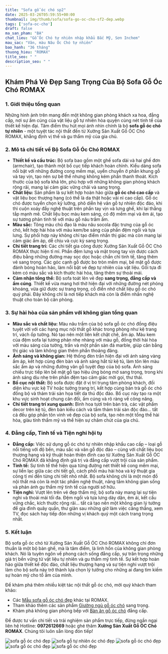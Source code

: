 ```yaml
---
title: "Sofa gỗ óc chó sp2"
date: 2025-03-26T05:59:55+00:00
thumbnail: img/thumb/sofa/sofa-go-oc-cho-sf2-dep.webp
tags: ['sofa-oc-cho']
draft: false
ma_san_pham: "BA"
chat_lieu: "Gỗ Óc Chó tự nhiên nhập khẩu Bắc Mỹ, Sơn Inchem"
mau_sac: "Vân, màu Nâu Óc Chó tự nhiên"
bao_hanh: "36 tháng"
thuong_hieu: "ROMAX"
title_seo: " "
description_seo: " "
---
```

## Khám Phá Vẻ Đẹp Sang Trọng Của Bộ Sofa Gỗ Óc Chó ROMAX

### 1. Giới thiệu tổng quan

Những hình ảnh trên mang đến một không gian phòng khách xa hoa, đẳng cấp, nơi sự ấm cúng của vật liệu gỗ tự nhiên hòa quyện cùng nét tinh tế của thiết kế hiện đại. Tâm điểm thu hút mọi ánh nhìn chính là bộ **sofa gỗ óc chó tự nhiên** - một tuyệt tác nội thất đến từ Xưởng Sản Xuất Gỗ ÓC Chó ROMAX, khẳng định vị thế và gu thẩm mỹ của gia chủ.

### 2. Mô tả chi tiết về Bộ Sofa Gỗ Óc Chó ROMAX

* **Thiết kế và cấu trúc:** Bộ sofa bao gồm một ghế sofa dài và hai ghế đơn (armchair), tạo thành một bố cục tiếp khách hoàn chỉnh. Kiểu dáng sofa nổi bật với những đường cong mềm mại, uyển chuyển ở phần khung gỗ và tay vịn, tạo nên sự bề thế nhưng không kém phần thanh thoát. Kích thước của bộ sofa khá lớn, phù hợp với những không gian phòng khách rộng rãi, mang lại cảm giác vững chãi và sang trọng.
* **Chất liệu:** Sản phẩm là sự kết hợp hoàn hảo giữa **gỗ óc chó cao cấp** và vật liệu bọc thượng hạng (có thể là da thật hoặc vải nỉ cao cấp). Gỗ óc chó được tuyển chọn kỹ lưỡng, phô diễn hệ vân gỗ tự nhiên độc đáo, khi thì cuộn xoáy đầy nghệ thuật trên phần tay vịn và lưng ghế, khi lại thẳng tắp mạnh mẽ. Chất liệu bọc màu kem sáng, có độ mềm mại và êm ái, tạo sự tương phản tinh tế với màu gỗ nâu trầm ấm.
* **Màu sắc:** Tông màu chủ đạo là màu nâu socola đặc trưng của gỗ óc chó, kết hợp hài hòa với màu kem/be sáng của phần đệm ngồi và tựa lưng. Sự phối hợp này không chỉ tạo điểm nhấn thị giác mà còn mang lại cảm giác ấm áp, dễ chịu và cực kỳ sang trọng.
* **Chi tiết trang trí:** Các chi tiết gia công được Xưởng Sản Xuất Gỗ ÓC Chó ROMAX thực hiện tỉ mỉ. Phần đệm lưng và mặt trong tay vịn được cách điệu bằng những đường may sọc dọc hoặc chần chỉ tinh tế, tăng thêm vẻ sang trọng. Các góc cạnh gỗ được bo tròn mềm mại, bề mặt gỗ được đánh bóng hoàn hảo, làm nổi bật vẻ đẹp tự nhiên của vật liệu. Gối tựa đi kèm có màu sắc và kích thước hài hòa, tăng thêm sự thoải mái.
* **Cảm nhận tổng thể:** Bộ sofa toát lên vẻ đẹp **sang trọng, đẳng cấp và ấm cúng**. Thiết kế vừa mang hơi thở hiện đại với những đường nét phóng khoáng, vừa giữ được sự trang trọng, cổ điển nhờ chất liệu gỗ óc chó quý phái. Đây không chỉ là nơi tiếp khách mà còn là điểm nhấn nghệ thuật cho toàn bộ căn phòng.

### 3. Sự hài hòa của sản phẩm với không gian tổng quan

* **Màu sắc và chất liệu:** Màu nâu trầm của bộ sofa gỗ óc chó đồng điệu tuyệt vời với các hạng mục nội thất gỗ khác trong phòng như kệ trang trí, vách ốp tường. Nó tạo nên một liên kết chặt chẽ, ấm áp. Màu kem của đệm sofa lại tương phản nhẹ nhàng với màu gỗ, đồng thời hài hòa với màu sáng của tường, trần và một phần sàn đá marble, giúp cân bằng thị giác và làm không gian thêm phần thoáng đãng.
* **Ánh sáng và không gian:** Hệ thống đèn trần hiện đại với ánh sáng vàng ấm áp, kết hợp cùng đèn bàn và ánh sáng hắt từ kệ tủ, làm tôn lên màu sắc ấm áp và những đường vân gỗ tuyệt đẹp của bộ sofa. Ánh sáng chiếu trực tiếp lên bề mặt gỗ tạo hiệu ứng bóng mờ sang trọng, trong khi ánh sáng dịu nhẹ trên phần đệm tạo cảm giác mời gọi, thư thái.
* **Bố cục nội thất:** Bộ sofa được đặt ở vị trí trung tâm phòng khách, đối diện khu vực kệ TV hoặc tường trang trí, kết hợp cùng bàn trà gỗ óc chó đồng bộ và thảm trải sàn họa tiết da thú độc đáo. Bố cục này tạo ra một khu vực sinh hoạt chung cân đối, ấm cúng và rõ ràng về công năng.
* **Chi tiết trang trí xung quanh:** Bình hoa tươi trên bàn trà, các vật phẩm decor trên kệ tủ, đèn bàn kiểu cách và tấm thảm trải sàn độc đáo... tất cả đều góp phần tôn vinh vẻ đẹp của bộ sofa, tạo nên một tổng thể hài hòa, giàu tính thẩm mỹ và thể hiện sự chăm chút của gia chủ.

### 4. Đẳng cấp, Tinh tế và Tiện nghi hội tụ

* **Đẳng cấp:** Việc sử dụng gỗ óc chó tự nhiên nhập khẩu cao cấp – loại gỗ nổi tiếng với độ bền, màu sắc và vân gỗ độc đáo – cùng với chất liệu bọc thượng hạng và kỹ thuật hoàn thiện đỉnh cao từ Xưởng Sản Xuất Gỗ ÓC Chó ROMAX đã khẳng định giá trị và đẳng cấp vượt trội của sản phẩm.
* **Tinh tế:** Sự tinh tế thể hiện qua từng đường nét thiết kế cong mềm mại, sự liền lạc giữa các chi tiết gỗ, cách phối màu hài hòa và kỹ thuật gia công tỉ mỉ đến từng chi tiết nhỏ nhất. Bộ sofa không chỉ là một món đồ nội thất mà còn là một tác phẩm nghệ thuật, nâng tầm không gian sống và phản ánh gu thẩm mỹ tinh tế của người sở hữu.
* **Tiện nghi:** Vượt lên trên vẻ đẹp thẩm mỹ, bộ sofa này mang lại sự tiện nghi và thoải mái tối đa. Đệm ngồi và tựa lưng dày dặn, êm ái, kết cấu vững chắc, kích thước rộng rãi... tất cả tạo nên một không gian lý tưởng để gia đình quây quần, thư giãn sau những giờ làm việc căng thẳng, xem TV, đọc sách hay tiếp đón những vị khách quý một cách trang trọng nhất.

### 5. Kết luận

Bộ sofa gỗ óc chó từ Xưởng Sản Xuất Gỗ ÓC Chó ROMAX không chỉ đơn thuần là một bộ bàn ghế, mà là tâm điểm, là linh hồn của không gian phòng khách. Nó là tuyên ngôn về phong cách sống đẳng cấp, sự trân trọng những giá trị bền vững từ vật liệu tự nhiên và gu thẩm mỹ tinh tế. Sự kết hợp hoàn hảo giữa thiết kế độc đáo, chất liệu thượng hạng và sự tiện nghi vượt trội làm cho bộ sofa này trở thành lựa chọn lý tưởng cho những ai đang tìm kiếm sự hoàn mỹ cho tổ ấm của mình.

Để khám phá thêm nhiều kiệt tác nội thất gỗ óc chó, mời quý khách tham khảo:

* Các [Mẫu sofa gỗ óc chó đẹp](https://romax.vn/danh-muc/phong-khach/sofa-go-oc-cho/) khác tại ROMAX.
* Tham khảo thêm các sản phẩm [Giường ngủ gỗ óc chó](https://romax.vn/danh-muc/phong-ngu/giuong-go-oc-cho/) sang trọng.
* Khám phá không gian phòng bếp với [Bàn ăn gỗ óc chó](https://romax.vn/danh-muc/phong-bep/ban-an-go-oc-cho/) đẳng cấp.

Để được tư vấn chi tiết và trải nghiệm sản phẩm trực tiếp, đừng ngần ngại liên hệ Hotline: **0972612669** hoặc ghé thăm **Xưởng Sản Xuất Gỗ ÓC Chó ROMAX**. Chúng tôi luôn sẵn lòng đón tiếp!

![sofa gỗ óc chó đẹp](/img/sofa/sf2/sofa-go-oc-cho-sf2-00-5.webp)
![sofa gỗ tự nhiên óc chó đẹp](/img/sofa/sf2/sofa-go-oc-cho-sf2-00-6.webp)
![sofa gỗ óc chó đẹp](/img/sofa/sf2/sofa-go-oc-cho-sf2-00-7.webp)
![sofa gỗ óc chó đẹp](/img/sofa/sf2/sofa-go-oc-cho-sf2-00-8.webp)
![sofa gỗ óc chó đẹp](/img/sofa/sf2/sofa-go-oc-cho-sf2-00-9.webp)